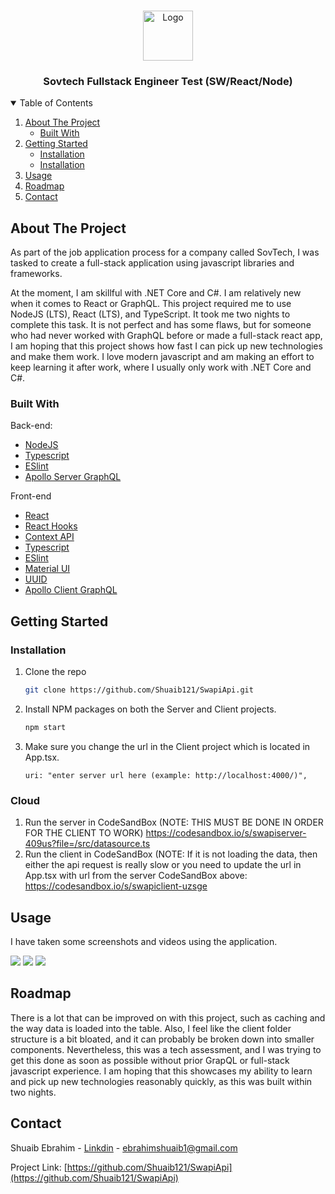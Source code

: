 <!-- PROJECT LOGO -->
<br />
<p align="center">
  <a href="https://github.com/othneildrew/Best-README-Template">
    <img src="https://media-exp1.licdn.com/dms/image/C510BAQEDBjZ2fFK3Mw/company-logo_200_200/0/1519885695647?e=2159024400&v=beta&t=L0Vsl0mcSRuWtGE608c41xy6Bn4BKgYPLhhQ9PZT0f0" alt="Logo" width="80" height="80">
  </a>

  <h3 align="center">Sovtech Fullstack Engineer Test (SW/React/Node)</h3>

<!-- TABLE OF CONTENTS -->
<details open="open">
  <summary>Table of Contents</summary>
  <ol>
    <li>
      <a href="#about-the-project">About The Project</a>
      <ul>
        <li><a href="#built-with">Built With</a></li>
      </ul>
    </li>
    <li>
      <a href="#getting-started">Getting Started</a>
      <ul>
        <li><a href="#installation">Installation</a></li>
       <li><a href="#cloud">Installation</a></li>
      </ul>
    </li>
    <li><a href="#usage">Usage</a></li>
    <li><a href="#roadmap">Roadmap</a></li>
    <li><a href="#contact">Contact</a></li>
  </ol>
</details>



<!-- ABOUT THE PROJECT -->
## About The Project

As part of the job application process for a company called SovTech, I was tasked to create a full-stack application using javascript libraries and frameworks.

At the moment, I am skillful with .NET Core and C#. I am relatively new when it comes to React or GraphQL. This project required me to use NodeJS (LTS), React (LTS), and TypeScript. It took me two nights to complete this task. It is not perfect and has some flaws, but for someone who had never worked with GraphQL before or made a full-stack react app, I am hoping that this project shows how fast I can pick up new technologies and make them work. I love modern javascript and am making an effort to keep learning it after work, where I usually only work with .NET Core and C#.

### Built With
Back-end:
* [NodeJS](https://nodejs.org/en/)
* [Typescript](https://www.typescriptlang.org/)
* [ESlint](https://eslint.org/)
* [Apollo Server GraphQL](https://www.apollographql.com/docs/apollo-server/)

Front-end
* [React](https://reactjs.org/)
* [React Hooks](https://reactjs.org/docs/hooks-intro.html)
* [Context API](https://reactjs.org/docs/context.html#gatsby-focus-wrapper)
* [Typescript](https://www.typescriptlang.org/)
* [ESlint](https://eslint.org/)
* [Material UI](https://mui.com/)
* [UUID](https://www.npmjs.com/package/uuid)
* [Apollo Client GraphQL](https://www.apollographql.com/docs/react)



<!-- GETTING STARTED -->
## Getting Started

### Installation
1. Clone the repo
   ```sh
   git clone https://github.com/Shuaib121/SwapiApi.git
   ```
3. Install NPM packages on both the Server and Client projects.
   ```sh
   npm start
   ```
4. Make sure you change the url in the Client project which is located in App.tsx.
   ```JS
   uri: "enter server url here (example: http://localhost:4000/)",
   ```
### Cloud
1. Run the server in CodeSandBox (NOTE: THIS MUST BE DONE IN ORDER FOR THE CLIENT TO WORK)
   https://codesandbox.io/s/swapiserver-409us?file=/src/datasource.ts
2. Run the client in CodeSandBox (NOTE: If it is not loading the data, then either the api request is really slow or you need to update the url in App.tsx with url from the     server CodeSandBox above:
   https://codesandbox.io/s/swapiclient-uzsge



<!-- USAGE EXAMPLES -->
## Usage

I have taken some screenshots and videos using the application.

<img src="https://i.imgur.com/eAC4j6i.png">
<img src="https://i.imgur.com/ENjp3XJ.png">
<img src="https://i.imgur.com/Nr8k1Cv.gif">

<!-- ROADMAP -->
## Roadmap

There is a lot that can be improved on with this project, such as caching and the way data is loaded into the table. Also, I feel like the client folder structure is a bit bloated, and it can probably be broken down into smaller components. Nevertheless, this was a tech assessment, and I was trying to get this done as soon as possible without prior GrapQL or full-stack javascript experience. I am hoping that this showcases my ability to learn and pick up new technologies reasonably quickly, as this was built within two nights.

<!-- CONTACT -->
## Contact

Shuaib Ebrahim - [Linkdin](https://www.linkedin.com/in/shuaib-ebrahim-54028721a/) - ebrahimshuaib1@gmail.com

Project Link: [https://github.com/Shuaib121/SwapiApi](https://github.com/Shuaib121/SwapiApi)
